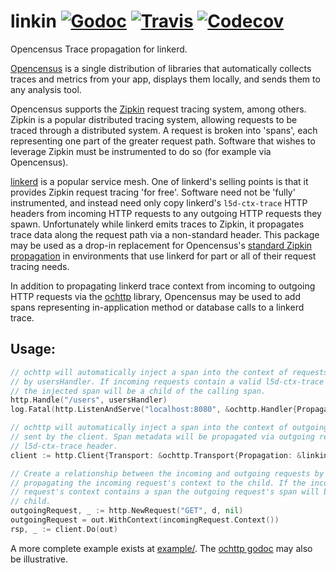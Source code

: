 # linkin  [![Godoc](https://img.shields.io/badge/godoc-reference-blue.svg)](https://godoc.org/github.com/negz/linkin) [![Travis](https://img.shields.io/travis/negz/linkin.svg?maxAge=300)](https://travis-ci.org/negz/linkin/) [![Codecov](https://img.shields.io/codecov/c/github/negz/linkin.svg?maxAge=3600)](https://codecov.io/gh/negz/linkin/)
Opencensus Trace propagation for linkerd.

[Opencensus](https://opencensus.io/) is a single distribution of libraries that
automatically collects traces and metrics from your app, displays them locally,
and sends them to any analysis tool.

Opencensus supports the [Zipkin](https://zipkin.io/) request tracing system,
among others. Zipkin is a popular distributed tracing system, allowing requests
to be traced through a distributed system. A request is broken into 'spans',
each representing one part of the greater request path. Software that wishes to
leverage Zipkin must be instrumented to do so (for example via Opencensus).

[linkerd](http://linkerd.io/) is a popular service mesh. One of linkerd's
selling points is that it provides Zipkin request tracing 'for free'. Software
need not be 'fully' instrumented, and instead need only copy linkerd's
`l5d-ctx-trace` HTTP headers from incoming HTTP requests to any outgoing HTTP
requests they spawn. Unfortunately while linkerd emits traces to Zipkin, it
propagates trace data along the request path via a non-standard header. This
package may be used as a drop-in replacement for Opencensus's
[standard Zipkin propagation](https://godoc.org/go.opencensus.io/plugin/ochttp/propagation/b3)
in environments that use linkerd for part or all of their request tracing needs.

In addition to propagating linkerd trace context from incoming to outgoing HTTP
requests via the [ochttp](https://godoc.org/go.opencensus.io/plugin/ochttp)
library, Opencensus may be used to add spans representing in-application
method or database calls to a linkerd trace.

## Usage:
```go
// ochttp will automatically inject a span into the context of requests handled
// by usersHandler. If incoming requests contain a valid l5d-ctx-trace header
// the injected span will be a child of the calling span.
http.Handle("/users", usersHandler)
log.Fatal(http.ListenAndServe("localhost:8080", &ochttp.Handler{Propagation: &linkin.HTTPFormat{}}))

// ochttp will automatically inject a span into the context of outgoing requests
// sent by the client. Span metadata will be propagated via outgoing requests'
// l5d-ctx-trace header.
client := http.Client{Transport: &ochttp.Transport{Propagation: &linkin.HTTPFormat{}}}

// Create a relationship between the incoming and outgoing requests by
// propagating the incoming request's context to the child. If the incoming
// request's context contains a span the outgoing request's span will be its
// child.
outgoingRequest, _ := http.NewRequest("GET", d, nil)
outgoingRequest = out.WithContext(incomingRequest.Context())
rsp, _ := client.Do(out)
```

A more complete example exists at [example/](example/). The
[ochttp godoc](https://godoc.org/go.opencensus.io/plugin/ochttp) may also be
illustrative.
